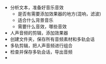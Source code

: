 - 分析文本，准备好音乐音效
	- 是否有需要添加效果器的地方(混响，滤波)
	- 适合什么背景音乐
	- 需要什么音效，哪些音效
- 人声音频的剪辑，添加效果器
- 创建文件夹，保存所有音频素材和多轨会话
- 多轨剪辑，把人声音频进行组合
- 检查并保存多轨会话，导出音频
-